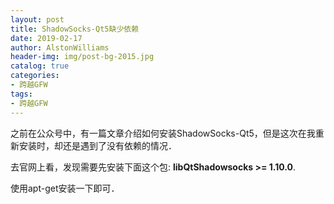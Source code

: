 ```yaml
---
layout: post
title: ShadowSocks-Qt5缺少依赖
date: 2019-02-17
author: AlstonWilliams
header-img: img/post-bg-2015.jpg
catalog: true
categories:
- 跨越GFW
tags:
- 跨越GFW
---
```

之前在公众号中，有一篇文章介绍如何安装ShadowSocks-Qt5，但是这次在我重新安装时，却还是遇到了没有依赖的情况．

去官网上看，发现需要先安装下面这个包: **libQtShadowsocks >= 1.10.0**.

使用apt-get安装一下即可．
